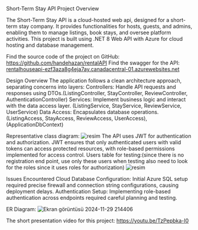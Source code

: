 Short-Term Stay API
Project Overview

The Short-Term Stay API is a cloud-hosted web api, designed for a short-term stay company. It provides functionalities for hosts, guests, and admins, enabling them to manage listings, book stays, and oversee platform activities.
This project is built using .NET 8 Web API with Azure for cloud hosting and database management.

Find the source code of the project on GitHub: https://github.com/handehazan/rentalAPI
Find the swagger for the API: [rentalhouseapi-ezf3aza8g4eja7ay.canadacentral-01.azurewebsites.net 
](https://rentalhouseapi-ezf3aza8g4eja7ay.canadacentral-01.azurewebsites.net/index.html)

Design Overview
The application follows a clean architecture approach, separating concerns into layers:
    Controllers: Handle API requests and responses using DTOs.(ListingController, StayController, ReviewController, AuthenticationController)
    Services: Implement business logic and interact with the data access layer. (ListingService, StayService, ReviewService, UserService)
    Data Access: Encapsulates database operations.(ListingAccess, StayAccess, ReviewAccess, UserAccess),(ApplicationDbContext)

Representative class diagram:
        ![resim](https://github.com/user-attachments/assets/c48f3a2d-4455-4b99-9ecf-59d1be5d7496)
The API uses JWT for authentication and authorization. JWT ensures that only authenticated users with valid tokens can access protected resources, with role-based permissions implemented for access control.
Users table for testing:(since there is no registration end point, use only these users when testing also need to look for the roles since it uses roles for authorization)
    ![resim](https://github.com/user-attachments/assets/5916c7b7-3394-4851-8cc1-b6a74ca83ee8)


Issues Encountered
    Cloud Database Configuration: Initial Azure SQL setup required precise firewall and connection string configurations, causing deployment delays.
    Authentication Setup: Implementing role-based authentication across endpoints required careful planning and testing.
    
ER Diagram:
![Ekran görüntüsü 2024-11-29 214406](https://github.com/user-attachments/assets/8a066963-1451-4f16-bba7-b087ab8e6b70)

The short presentation video for this project: https://youtu.be/TzPepbka-I0


